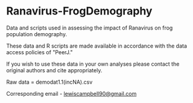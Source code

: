 # Ranavirus-FrogDemography
Data and scripts used in assessing the impact of Ranavirus on frog population demography.

These data and R scripts are made available in accordance with the data access policies of "PeerJ."  

If you wish to use these data in your own analyses please contact the original authors and cite appropriately.

Raw data = demodat1.1(incNA).csv

Corresponding email - lewiscampbell90@gmail.com
